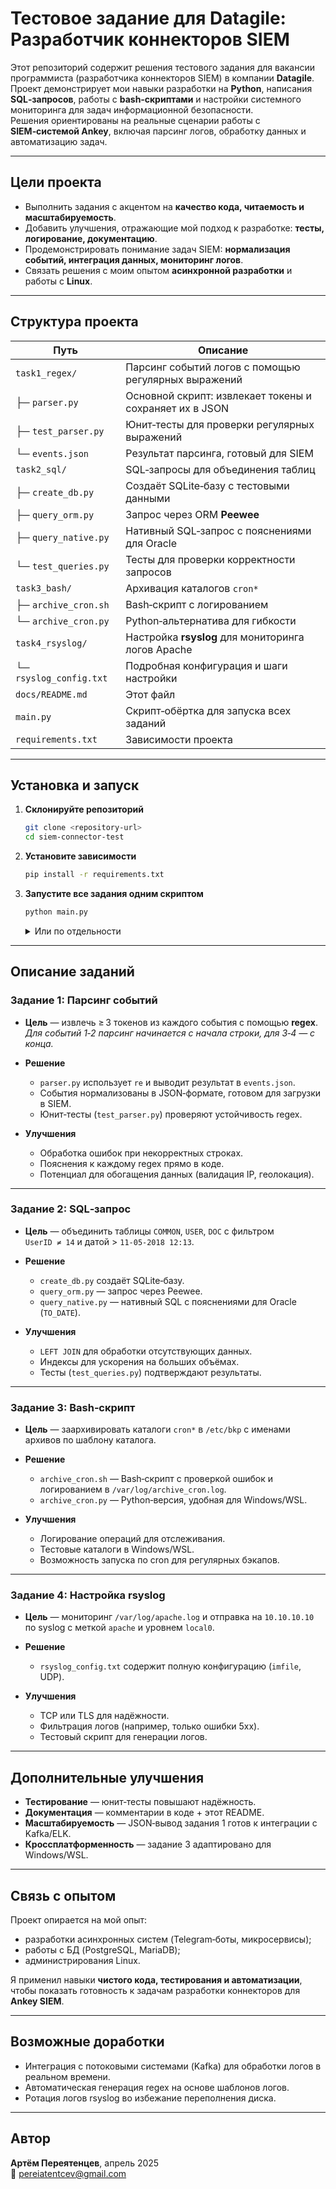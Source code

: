 # Тестовое задание для Datagile: Разработчик коннекторов SIEM

Этот репозиторий содержит решения тестового задания для вакансии программиста (разработчика коннекторов SIEM) в компании **Datagile**.  
Проект демонстрирует мои навыки разработки на **Python**, написания **SQL‑запросов**, работы с **bash‑скриптами** и настройки системного мониторинга для задач информационной безопасности.  
Решения ориентированы на реальные сценарии работы с **SIEM‑системой Ankey**, включая парсинг логов, обработку данных и автоматизацию задач.

---

## Цели проекта

* Выполнить задания с акцентом на **качество кода, читаемость и масштабируемость**.  
* Добавить улучшения, отражающие мой подход к разработке: **тесты, логирование, документацию**.  
* Продемонстрировать понимание задач SIEM: **нормализация событий, интеграция данных, мониторинг логов**.  
* Связать решения с моим опытом **асинхронной разработки** и работы с **Linux**.

---

## Структура проекта

| Путь | Описание |
|------|----------|
| `task1_regex/` | Парсинг событий логов с помощью регулярных выражений |
| ├─ `parser.py` | Основной скрипт: извлекает токены и сохраняет их в JSON |
| ├─ `test_parser.py` | Юнит‑тесты для проверки регулярных выражений |
| └─ `events.json` | Результат парсинга, готовый для SIEM |
| `task2_sql/` | SQL‑запросы для объединения таблиц |
| ├─ `create_db.py` | Создаёт SQLite‑базу с тестовыми данными |
| ├─ `query_orm.py` | Запрос через ORM **Peewee** |
| ├─ `query_native.py` | Нативный SQL‑запрос с пояснениями для Oracle |
| └─ `test_queries.py` | Тесты для проверки корректности запросов |
| `task3_bash/` | Архивация каталогов `cron*` |
| ├─ `archive_cron.sh` | Bash‑скрипт с логированием |
| └─ `archive_cron.py` | Python‑альтернатива для гибкости |
| `task4_rsyslog/` | Настройка **rsyslog** для мониторинга логов Apache |
| └─ `rsyslog_config.txt` | Подробная конфигурация и шаги настройки |
| `docs/README.md` | Этот файл |
| `main.py` | Скрипт‑обёртка для запуска всех заданий |
| `requirements.txt` | Зависимости проекта |

---

## Установка и запуск

1. **Склонируйте репозиторий**

   ```bash
   git clone <repository-url>
   cd siem-connector-test
   ```

2. **Установите зависимости**

   ```bash
   pip install -r requirements.txt
   ```

3. **Запустите все задания одним скриптом**

   ```bash
   python main.py
   ```

   <details>
   <summary>Или по отдельности</summary>

   * Задание 1  
     ```bash
     python task1_regex/parser.py
     ```
   * Задание 2  
     ```bash
     python task2_sql/create_db.py
     python task2_sql/query_orm.py   # или
     python task2_sql/query_native.py
     ```
   * Задание 3  
     ```bash
     bash task3_bash/archive_cron.sh      # или
     python task3_bash/archive_cron.py
     ```
   * Задание 4 — см. инструкции в `task4_rsyslog/rsyslog_config.txt`
   </details>

---

## Описание заданий

### Задание 1: Парсинг событий

* **Цель** — извлечь ≥ 3 токенов из каждого события с помощью **regex**.  
  *Для событий 1‑2 парсинг начинается с начала строки, для 3‑4 — с конца.*

* **Решение**
  * `parser.py` использует `re` и выводит результат в `events.json`.
  * События нормализованы в JSON‑формате, готовом для загрузки в SIEM.
  * Юнит‑тесты (`test_parser.py`) проверяют устойчивость regex.

* **Улучшения**
  * Обработка ошибок при некорректных строках.
  * Пояснения к каждому regex прямо в коде.
  * Потенциал для обогащения данных (валидация IP, геолокация).

---

### Задание 2: SQL‑запрос

* **Цель** — объединить таблицы `COMMON`, `USER`, `DOC` с фильтром `UserID ≠ 14` и датой > `11‑05‑2018 12:13`.

* **Решение**
  * `create_db.py` создаёт SQLite‑базу.
  * `query_orm.py` — запрос через Peewee.
  * `query_native.py` — нативный SQL с пояснениями для Oracle (`TO_DATE`).

* **Улучшения**
  * `LEFT JOIN` для обработки отсутствующих данных.
  * Индексы для ускорения на больших объёмах.
  * Тесты (`test_queries.py`) подтверждают результаты.

---

### Задание 3: Bash‑скрипт

* **Цель** — заархивировать каталоги `cron*` в `/etc/bkp` с именами архивов по шаблону каталога.

* **Решение**
  * `archive_cron.sh` — Bash‑скрипт с проверкой ошибок и логированием в `/var/log/archive_cron.log`.
  * `archive_cron.py` — Python‑версия, удобная для Windows/WSL.

* **Улучшения**
  * Логирование операций для отслеживания.
  * Тестовые каталоги в Windows/WSL.
  * Возможность запуска по cron для регулярных бэкапов.

---

### Задание 4: Настройка rsyslog

* **Цель** — мониторинг `/var/log/apache.log` и отправка на `10.10.10.10` по syslog с меткой `apache` и уровнем `local0`.

* **Решение**
  * `rsyslog_config.txt` содержит полную конфигурацию (`imfile`, UDP).

* **Улучшения**
  * TCP или TLS для надёжности.
  * Фильтрация логов (например, только ошибки 5xx).
  * Тестовый скрипт для генерации логов.

---

## Дополнительные улучшения

* **Тестирование** — юнит‑тесты повышают надёжность.
* **Документация** — комментарии в коде + этот README.
* **Масштабируемость** — JSON‑вывод задания 1 готов к интеграции с Kafka/ELK.
* **Кроссплатформенность** — задание 3 адаптировано для Windows/WSL.

---

## Связь с опытом

Проект опирается на мой опыт:

* разработки асинхронных систем (Telegram‑боты, микросервисы);
* работы с БД (PostgreSQL, MariaDB);
* администрирования Linux.

Я применил навыки **чистого кода, тестирования и автоматизации**, чтобы показать готовность к задачам разработки коннекторов для **Ankey SIEM**.

---

## Возможные доработки

* Интеграция с потоковыми системами (Kafka) для обработки логов в реальном времени.  
* Автоматическая генерация regex на основе шаблонов логов.  
* Ротация логов rsyslog во избежание переполнения диска.

---

## Автор

**Артём Переятенцев**, апрель 2025  
📧 pereiatentcev@gmail.com
